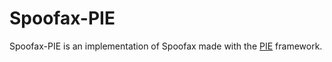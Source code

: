 # Spoofax-PIE

Spoofax-PIE is an implementation of Spoofax made with the [PIE](https://github.com/metaborg/pie) framework.
